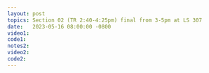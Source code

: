 ```yaml
---
layout: post
topics: Section 02 (TR 2:40-4:25pm) final from 3-5pm at LS 307
date:   2023-05-16 08:00:00 -0800
video1: 
code1:  
notes2: 
video2: 
code2:  
---
```

